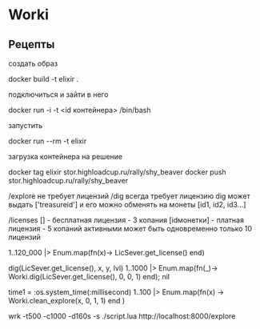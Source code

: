 # Worki

## Рецепты

создать образ

 docker build -t elixir .

подключиться и зайти в него

 docker run -i -t <id контейнера> /bin/bash

запустить

 docker run --rm -t elixir

загрузка контейнера на решение

 docker tag elixir stor.highloadcup.ru/rally/shy_beaver
 docker push stor.highloadcup.ru/rally/shy_beaver

/explore не требует лицензий
/dig всегда требует лицензию
 dig может выдать ['treasureid']
 и его можно обменять на монеты [id1, id2, id3...]

/licenses 
 [] - бесплатная лицензия - 3 копания
 [idмонетки] - платная лицензия - 5 копаний
 активными может быть одновременно только 10 лицензий


1..120_000 |> Enum.map(fn(x)-> LicSever.get_license() end)

dig(LicSever.get_license(), x, y, lvl)
1..1000 |> Enum.map(fn(_)-> Worki.dig(LicSever.get_license(), 0, 0, 1) end); nil

time1 = :os.system_time(:millisecond)
1..100 |> Enum.map(fn(x) -> Worki.clean_explore(x, 0, 1, 1) end )

wrk -t500 -c1000 -d160s -s ./script.lua http://localhost:8000/explore
